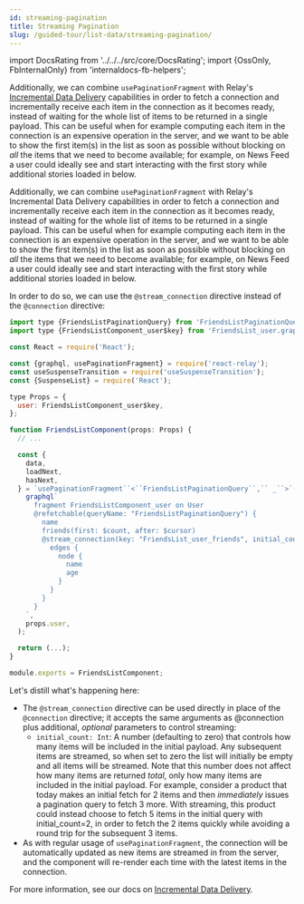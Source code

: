 ```yaml
---
id: streaming-pagination
title: Streaming Pagination
slug: /guided-tour/list-data/streaming-pagination/
---
```


import DocsRating from '../../../src/core/DocsRating';
import {OssOnly, FbInternalOnly} from 'internaldocs-fb-helpers';

<FbInternalOnly>

Additionally, we can combine `usePaginationFragment` with Relay's [Incremental Data Delivery](../../../guides/incremental-data-delivery/) capabilities in order to fetch a connection and incrementally receive each item in the connection as it becomes ready, instead of waiting for the whole list of items to be returned in a single payload. This can be useful when for example computing each item in the connection is an expensive operation in the server, and we want to be able to show the first item(s) in the list as soon as possible without blocking on *all* the items that we need to become available; for example, on News Feed a user could ideally see and start interacting with the first story while additional stories loaded in below.

</FbInternalOnly>

<OssOnly>

Additionally, we can combine `usePaginationFragment` with Relay's Incremental Data Delivery capabilities in order to fetch a connection and incrementally receive each item in the connection as it becomes ready, instead of waiting for the whole list of items to be returned in a single payload. This can be useful when for example computing each item in the connection is an expensive operation in the server, and we want to be able to show the first item(s) in the list as soon as possible without blocking on *all* the items that we need to become available; for example, on News Feed a user could ideally see and start interacting with the first story while additional stories loaded in below.

</OssOnly>

In order to do so, we can use the `@stream_connection` directive instead of the `@connection` directive:

```js
import type {FriendsListPaginationQuery} from 'FriendsListPaginationQuery.graphql';
import type {FriendsListComponent_user$key} from 'FriendsList_user.graphql';

const React = require('React');

const {graphql, usePaginationFragment} = require('react-relay');
const useSuspenseTransition = require('useSuspenseTransition');
const {SuspenseList} = require('React');

type Props = {
  user: FriendsListComponent_user$key,
};

function FriendsListComponent(props: Props) {
  // ...

  const {
    data,
    loadNext,
    hasNext,
  } = `usePaginationFragment``<``FriendsListPaginationQuery``,`` _``>`(
    graphql`
      fragment FriendsListComponent_user on User
      @refetchable(queryName: "FriendsListPaginationQuery") {
        name
        friends(first: $count, after: $cursor)
        @stream_connection(key: "FriendsList_user_friends", initial_count: 2,) {
          edges {
            node {
              name
              age
            }
          }
        }
      }
    `,
    props.user,
  );

  return (...);
}

module.exports = FriendsListComponent;
```

Let's distill what's happening here:

* The `@stream_connection` directive can be used directly in place of the `@connection` directive; it accepts the same arguments as @connection plus additional, *optional* parameters to control streaming:
    * `initial_count: Int`: A number (defaulting to zero) that controls how many items will be included in the initial payload. Any subsequent items are streamed, so when set to zero the list will initially be empty and all items will be streamed. Note that this number does not affect how many items are returned *total*, only how many items are included in the initial payload. For example, consider a product that today makes an initial fetch for 2 items and then *immediately* issues a pagination query to fetch 3 more. With streaming, this product could instead choose to fetch 5 items in the initial query with initial_count=2, in order to fetch the 2 items quickly while avoiding a round trip for the subsequent 3 items.
* As with regular usage of `usePaginationFragment`, the connection will be automatically updated as new items are streamed in from the server, and the component will re-render each time with the latest items in the connection.


<FbInternalOnly>

For more information, see our docs on [Incremental Data Delivery](../../../guides/incremental-data-delivery/#stream_connection).

</FbInternalOnly>


<DocsRating />
